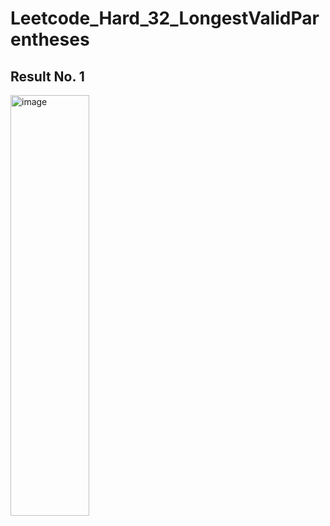 # Leetcode_Hard_32_LongestValidParentheses

## Result No. 1

<img width="50%" height="673" alt="image" src="https://github.com/user-attachments/assets/82517bd4-a399-4319-ad17-979ef754cfd0" />
